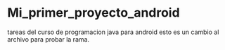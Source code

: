 # Mi_primer_proyecto_android
tareas del curso de programacion java para android
esto es un cambio al archivo para probar la rama.
